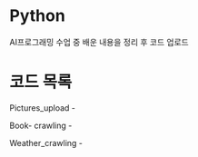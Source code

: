 # Python

AI프로그래밍 수업 중 배운 내용을 정리 후 코드 업로드

# 코드 목록

Pictures_upload - 

Book- crawling - 

Weather_crawling -
